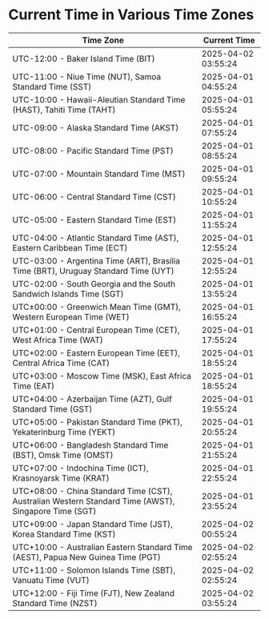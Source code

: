 # Current Time in Various Time Zones

| Time Zone | Current Time |
|-----------|--------------|
| UTC-12:00 - Baker Island Time (BIT) | 2025-04-02 03:55:24 |
| UTC-11:00 - Niue Time (NUT), Samoa Standard Time (SST) | 2025-04-01 04:55:24 |
| UTC-10:00 - Hawaii-Aleutian Standard Time (HAST), Tahiti Time (TAHT) | 2025-04-01 05:55:24 |
| UTC-09:00 - Alaska Standard Time (AKST) | 2025-04-01 07:55:24 |
| UTC-08:00 - Pacific Standard Time (PST) | 2025-04-01 08:55:24 |
| UTC-07:00 - Mountain Standard Time (MST) | 2025-04-01 09:55:24 |
| UTC-06:00 - Central Standard Time (CST) | 2025-04-01 10:55:24 |
| UTC-05:00 - Eastern Standard Time (EST) | 2025-04-01 11:55:24 |
| UTC-04:00 - Atlantic Standard Time (AST), Eastern Caribbean Time (ECT) | 2025-04-01 12:55:24 |
| UTC-03:00 - Argentina Time (ART), Brasília Time (BRT), Uruguay Standard Time (UYT) | 2025-04-01 12:55:24 |
| UTC-02:00 - South Georgia and the South Sandwich Islands Time (SGT) | 2025-04-01 13:55:24 |
| UTC±00:00 - Greenwich Mean Time (GMT), Western European Time (WET) | 2025-04-01 16:55:24 |
| UTC+01:00 - Central European Time (CET), West Africa Time (WAT) | 2025-04-01 17:55:24 |
| UTC+02:00 - Eastern European Time (EET), Central Africa Time (CAT) | 2025-04-01 18:55:24 |
| UTC+03:00 - Moscow Time (MSK), East Africa Time (EAT) | 2025-04-01 18:55:24 |
| UTC+04:00 - Azerbaijan Time (AZT), Gulf Standard Time (GST) | 2025-04-01 19:55:24 |
| UTC+05:00 - Pakistan Standard Time (PKT), Yekaterinburg Time (YEKT) | 2025-04-01 20:55:24 |
| UTC+06:00 - Bangladesh Standard Time (BST), Omsk Time (OMST) | 2025-04-01 21:55:24 |
| UTC+07:00 - Indochina Time (ICT), Krasnoyarsk Time (KRAT) | 2025-04-01 22:55:24 |
| UTC+08:00 - China Standard Time (CST), Australian Western Standard Time (AWST), Singapore Time (SGT) | 2025-04-01 23:55:24 |
| UTC+09:00 - Japan Standard Time (JST), Korea Standard Time (KST) | 2025-04-02 00:55:24 |
| UTC+10:00 - Australian Eastern Standard Time (AEST), Papua New Guinea Time (PGT) | 2025-04-02 02:55:24 |
| UTC+11:00 - Solomon Islands Time (SBT), Vanuatu Time (VUT) | 2025-04-02 02:55:24 |
| UTC+12:00 - Fiji Time (FJT), New Zealand Standard Time (NZST) | 2025-04-02 03:55:24 |
